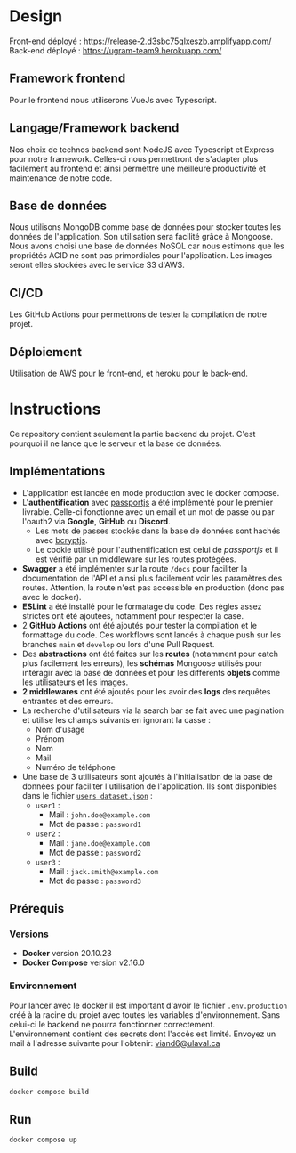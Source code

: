 # Design

Front-end déployé : https://release-2.d3sbc75qlxeszb.amplifyapp.com/
Back-end déployé : https://ugram-team9.herokuapp.com/

## Framework frontend
Pour le frontend nous utiliserons VueJs avec Typescript.

## Langage/Framework backend
Nos choix de technos backend sont NodeJS avec Typescript et Express pour notre framework. Celles-ci nous permettront de s'adapter plus facilement au frontend et ainsi permettre une meilleure productivité et maintenance de notre code.

## Base de données
Nous utilisons MongoDB comme base de données pour stocker toutes les données de l'application. Son utilisation sera facilité grâce à Mongoose. Nous avons choisi une base de données NoSQL car nous estimons que les propriétés ACID ne sont pas primordiales pour l'application.
Les images seront elles stockées avec le service S3 d'AWS.

## CI/CD
Les GitHub Actions pour permettrons de tester la compilation de notre projet.

## Déploiement
Utilisation de AWS pour le front-end, et heroku pour le back-end.


# Instructions
Ce repository contient seulement la partie backend du projet. C'est pourquoi il ne lance que le serveur et la base de données.

## Implémentations
- L'application est lancée en mode production avec le docker compose.
- L'**authentification** avec [passportjs](https://www.passportjs.org/) a été implémenté pour le premier livrable. Celle-ci fonctionne avec un email et un mot de passe ou par l'oauth2 via **Google**, **GitHub** ou **Discord**.
    - Les mots de passes stockés dans la base de données sont hachés avec [bcryptjs](https://www.npmjs.com/package/bcryptjs).
    - Le cookie utilisé pour l'authentification est celui de *passportjs* et il est vérifié par un middleware sur les routes protégées.
- **Swagger** a été implémenter sur la route `/docs` pour faciliter la documentation de l'API et ainsi plus facilement voir les paramètres des routes. Attention, la route n'est pas accessible en production (donc pas avec le docker).
- **ESLint** a été installé pour le formatage du code. Des règles assez strictes ont été ajoutées, notamment pour respecter la case.
- 2 **GitHub Actions** ont été ajoutés pour tester la compilation et le formattage du code. Ces workflows sont lancés à chaque push sur les branches `main` et `develop` ou lors d'une Pull Request.
- Des **abstractions** ont été faites sur les **routes** (notamment pour catch plus facilement les erreurs), les **schémas** Mongoose utilisés pour intéragir avec la base de données et pour les différents **objets** comme les utilisateurs et les images.
- **2 middlewares** ont été ajoutés pour les avoir des **logs** des requêtes entrantes et des erreurs.
- La recherche d'utilisateurs via la search bar se fait avec une pagination et utilise les champs suivants en ignorant la casse :
    - Nom d'usage
    - Prénom
    - Nom
    - Mail
    - Numéro de téléphone
- Une base de 3 utilisateurs sont ajoutés à l'initialisation de la base de données pour faciliter l'utilisation de l'application. Ils sont disponibles dans le fichier [`users_dataset.json`](./users_dataset.json) :
    - `user1` :
        - Mail : `john.doe@example.com`
        - Mot de passe : `password1`
    - `user2` :
        - Mail : `jane.doe@example.com`
        - Mot de passe : `password2`
    - `user3` :
        - Mail : `jack.smith@example.com`
        - Mot de passe : `password3`

## Prérequis
### Versions
- **Docker** version 20.10.23
- **Docker Compose** version v2.16.0

### Environnement
Pour lancer avec le docker il est important d'avoir le fichier `.env.production` créé à la racine du projet avec toutes les variables d'environnement. Sans celui-ci le backend ne pourra fonctionner correctement.  
L'environnement contient des secrets dont l'accès est limité. Envoyez un mail à l'adresse suivante pour l'obtenir: [viand6@ulaval.ca](mailto:viand6@ulaval.ca)

## Build
```bash
docker compose build
```

## Run
```bash
docker compose up
```
